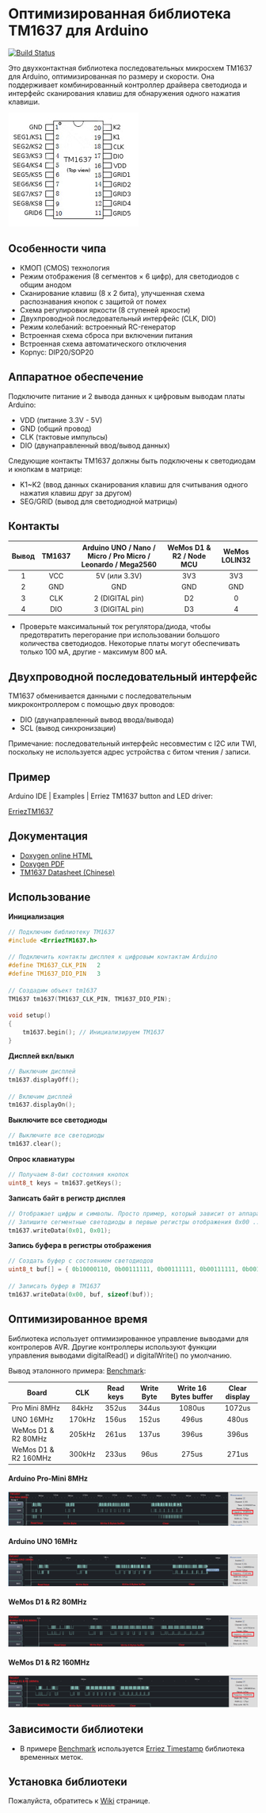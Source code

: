 # Оптимизированная библиотека TM1637 для Arduino
[![Build Status](https://travis-ci.org/Erriez/ErriezTM1637.svg?branch=master)](https://travis-ci.org/Erriez/ErriezTM1637)

Это двухконтактная библиотека последовательных микросхем TM1637 для Arduino, оптимизированная по размеру и скорости. Она поддерживает комбинированный контроллер драйвера светодиода и интерфейс сканирования клавиш для обнаружения одного нажатия клавиши.

![TM1637 chip](https://raw.githubusercontent.com/Erriez/ErriezTM1637/master/extras/TM1637_pins.jpg)


## Особенности чипа

- КМОП (CMOS) технология
- Режим отображения (8 сегментов × 6 цифр), для светодиодов с общим анодом
- Сканирование клавиш (8 x 2 бита), улучшенная схема распознавания кнопок с защитой от помех
- Схема регулировки яркости (8 ступеней яркости)
- Двухпроводной последовательный интерфейс (CLK, DIO)
- Режим колебаний: встроенный RC-генератор
- Встроенная схема сброса при включении питания
- Встроенная схема автоматического отключения
- Корпус: DIP20/SOP20


## Аппаратное обеспечение

Подключите питание и 2 вывода данных к цифровым выводам платы Arduino:
* VDD (питание 3.3V - 5V)
* GND (общий провод)
* CLK (тактовые импульсы)
* DIO (двунаправленный ввод/вывод данных)

Следующие контакты TM1637 должны быть подключены к светодиодам и кнопкам в матрице:  
* K1~K2 (ввод данных сканирования клавиш для считывания одного нажатия клавиш друг за другом)
* SEG/GRID (вывод для светодиодной матрицы)


## Контакты

| Вывод  | TM1637 | Arduino UNO / Nano / Micro / Pro Micro / Leonardo / Mega2560 | WeMos D1 & R2 / Node MCU | WeMos LOLIN32 |
| :----: | :----: | :----------------------------------------------------------: | :----------------------: | :-----------: |
|   1    |  VCC   |                         5V (или 3.3V)                        |           3V3            |      3V3      |
|   2    |  GND   |                             GND                              |           GND            |      GND      |
|   3    |  CLK   |                       2 (DIGITAL pin)                        |            D2            |       0       |
|   4    |  DIO   |                       3 (DIGITAL pin)                        |            D3            |       4       |

* Проверьте максимальный ток регулятора/диода, чтобы предотвратить перегорание при использовании большого количества светодиодов. Некоторые платы могут обеспечивать только 100 мА, другие - максимум 800 мА.


## Двухпроводной последовательный интерфейс

TM1637 обменивается данными с последовательным микроконтроллером с помощью двух проводов:

* DIO (двунаправленный вывод ввода/вывода)
* SCL (вывод синхронизации)

Примечание: последовательный интерфейс несовместим с I2C или TWI, поскольку не используется адрес устройства с битом чтения / записи.


## Пример

Arduino IDE | Examples | Erriez TM1637 button and LED driver:

[ErriezTM1637](https://github.com/Erriez/ErriezTM1637/blob/master/examples/ErriezTM1637/ErriezTM1637.ino)


## Документация

- [Doxygen online HTML](https://Erriez.github.io/ErriezTM1637)
- [Doxygen PDF](https://github.com/Erriez/ErriezTM1637/raw/master/ErriezTM1637.pdf)
- [TM1637 Datasheet (Chinese)](https://github.com/Erriez/ErriezTM1637/blob/master/extras/TM1637_datasheet_chinese.pdf)


## Использование

**Инициализация**

```c++
// Подключим библиотеку TM1637
#include <ErriezTM1637.h>
  
// Подключить контакты дисплея к цифровым контактам Arduino
#define TM1637_CLK_PIN   2
#define TM1637_DIO_PIN   3

// Создадим объект tm1637
TM1637 tm1637(TM1637_CLK_PIN, TM1637_DIO_PIN);

void setup()
{
    tm1637.begin(); // Инициализируем TM1637
}
```

**Дисплей вкл/выкл**

```c++
// Выключим дисплей
tm1637.displayOff();
  
// Включим дисплей
tm1637.displayOn();
```

**Выключите все светодиоды**

```c++
// Выключите все светодиоды
tm1637.clear();
```

**Опрос клавиатуры**

```c++
// Получаем 8-бит состояния кнопок
uint8_t keys = tm1637.getKeys();
```

**Записать байт в регистр дисплея**

```c++
// Отображает цифры и символы. Просто пример, который зависит от аппаратного обеспечения:
// Запишите сегментные светодиоды в первые регистры отображения 0x00 ..0x0F со значением 0x00 ..0xff 
tm1637.writeData(0x01, 0x01);
```

**Запись буфера в регистры отображения**

```c++
// Создать буфер с состоянием светодиодов
uint8_t buf[] = { 0b10000110, 0b00111111, 0b00111111, 0b00111111, 0b00111111, 0b00111111};

// Записать буфер в TM1637
tm1637.writeData(0x00, buf, sizeof(buf));
```

## Оптимизированное время

Библиотека использует оптимизированное управление выводами для контролеров AVR. Другие контроллеры используют функции управления выводами digitalRead() и digitalWrite() по умолчанию.

Вывод эталонного примера: [Benchmark](https://github.com/Erriez/ErriezTM1637/blob/master/examples/Benchmark/Benchmark.ino):

| Board                |  CLK   | Read keys | Write Byte | Write 16 Bytes buffer | Clear display |
| -------------------- | :----: | :-------: | :--------: | :-------------------: | :-----------: |
| Pro Mini 8MHz        | 84kHz  |   352us   |   344us    |        1080us         |    1072us     |
| UNO 16MHz            | 170kHz |   156us   |   152us    |         496us         |     480us     |
| WeMos D1 & R2 80MHz  | 205kHz |   261us   |   137us    |         396us         |     396us     |
| WeMos D1 & R2 160MHz | 300kHz |   233us   |    96us    |         275us         |     271us     |

#### Arduino Pro-Mini 8MHz

![TM1637 Arduino Pro-Mini 8MHz timing](https://raw.githubusercontent.com/Erriez/ErriezTM1637/master/extras/TM1637_timing_ProMini_8MHz.png)

#### Arduino UNO 16MHz

![TM1637 Arduino UNO 16MHz timing](https://raw.githubusercontent.com/Erriez/ErriezTM1637/master/extras/TM1637_timing_Arduino_UNO_16MHz.png)

#### WeMos D1 & R2 80MHz

![TM1637 WeMos D1 & R2 40MHz timing](https://raw.githubusercontent.com/Erriez/ErriezTM1637/master/extras/TM1637_timing_WeMos_D1_R2_80MHz.png)

#### WeMos D1 & R2 160MHz

![TM1637 WeMos D1 & R2 160MHz timing](https://raw.githubusercontent.com/Erriez/ErriezTM1637/master/extras/TM1637_timing_WeMos_D1_R2_160MHz.png)

## Зависимости библиотеки

- В примере [Benchmark](https://github.com/Erriez/ErriezTM1637/blob/master/examples/ErriezTM1637Benchmark/ErriezTM1637Benchmark.ino) используется [Erriez Timestamp](https://github.com/Erriez/ErriezTimestamp) библиотека временных меток.


## Установка библиотеки

Пожалуйста, обратитесь к [Wiki](https://github.com/Erriez/ErriezArduinoLibrariesAndSketches/wiki) странице.
